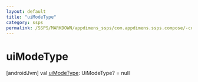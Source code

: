 ```yaml
---
layout: default
title: "uiModeType"
category: ssps
permalink: /SSPS/MARKDOWN/appdimens_ssps/com.appdimens.ssps.compose/-custom-sp-entry/ui-mode-type.html
---
```


# uiModeType

[androidJvm]
val [uiModeType](ui-mode-type.md): UiModeType? = null